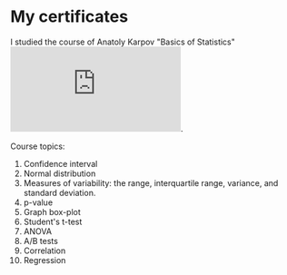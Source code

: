 # My certificates
I studied the course of Anatoly Karpov "Basics of Statistics"![Link](https://github.com/uzhegovaelena/mycertificates/blob/main/basics%20of%20statistics_stepik-certificate.pdf).
 
Course topics:
1. Confidence interval
2. Normal distribution
3. Measures of variability: the range, interquartile range, variance, and standard deviation.
4. p-value
5. Graph box-plot
6. Student's t-test
7. ANOVA
8. A/B tests
9. Correlation
10. Regression
